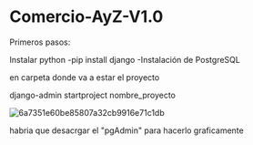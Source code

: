 # Comercio-AyZ-V1.0

Primeros pasos:

Instalar python
-pip install django
-Instalación de PostgreSQL

en carpeta donde va a estar el proyecto

django-admin startproject nombre_proyecto

![6a7351e60be85807a32cb9916e71c1db](https://github.com/matialegre/Comercio-AyZ-V1.0/assets/127926199/61ea12db-a1b5-41b4-be14-99bd5132191b)


habria que desacrgar el "pgAdmin" para hacerlo graficamente
